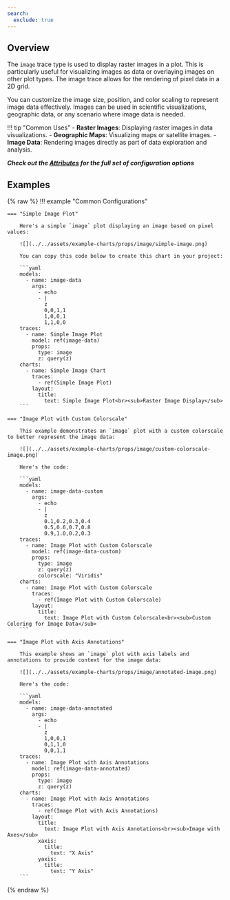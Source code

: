```yaml
---
search:
  exclude: true
---
```

<!--start-->
## Overview

The `image` trace type is used to display raster images in a plot. This is particularly useful for visualizing images as data or overlaying images on other plot types. The image trace allows for the rendering of pixel data in a 2D grid.

You can customize the image size, position, and color scaling to represent image data effectively. Images can be used in scientific visualizations, geographic data, or any scenario where image data is needed.

!!! tip "Common Uses"
    - **Raster Images**: Displaying raster images in data visualizations.
    - **Geographic Maps**: Visualizing maps or satellite images.
    - **Image Data**: Rendering images directly as part of data exploration and analysis.

_**Check out the [Attributes](../configuration/Trace/Props/Image/#attributes) for the full set of configuration options**_

## Examples

{% raw %}
!!! example "Common Configurations"

    === "Simple Image Plot"

        Here's a simple `image` plot displaying an image based on pixel values:

        ![](../../assets/example-charts/props/image/simple-image.png)

        You can copy this code below to create this chart in your project:

        ```yaml
        models:
          - name: image-data
            args:
              - echo
              - |
                z
                0,0,1,1
                1,0,0,1
                1,1,0,0
        traces:
          - name: Simple Image Plot
            model: ref(image-data)
            props:
              type: image
              z: query(z)
        charts:
          - name: Simple Image Chart
            traces:
              - ref(Simple Image Plot)
            layout:
              title:
                text: Simple Image Plot<br><sub>Raster Image Display</sub>
        ```

    === "Image Plot with Custom Colorscale"

        This example demonstrates an `image` plot with a custom colorscale to better represent the image data:

        ![](../../assets/example-charts/props/image/custom-colorscale-image.png)

        Here's the code:

        ```yaml
        models:
          - name: image-data-custom
            args:
              - echo
              - |
                z
                0.1,0.2,0.3,0.4
                0.5,0.6,0.7,0.8
                0.9,1.0,0.2,0.3
        traces:
          - name: Image Plot with Custom Colorscale
            model: ref(image-data-custom)
            props:
              type: image
              z: query(z)
              colorscale: "Viridis"
        charts:
          - name: Image Plot with Custom Colorscale
            traces:
              - ref(Image Plot with Custom Colorscale)
            layout:
              title:
                text: Image Plot with Custom Colorscale<br><sub>Custom Coloring for Image Data</sub>
        ```

    === "Image Plot with Axis Annotations"

        This example shows an `image` plot with axis labels and annotations to provide context for the image data:

        ![](../../assets/example-charts/props/image/annotated-image.png)

        Here's the code:

        ```yaml
        models:
          - name: image-data-annotated
            args:
              - echo
              - |
                z
                1,0,0,1
                0,1,1,0
                0,0,1,1
        traces:
          - name: Image Plot with Axis Annotations
            model: ref(image-data-annotated)
            props:
              type: image
              z: query(z)
        charts:
          - name: Image Plot with Axis Annotations
            traces:
              - ref(Image Plot with Axis Annotations)
            layout:
              title:
                text: Image Plot with Axis Annotations<br><sub>Image with Axes</sub>
              xaxis:
                title:
                  text: "X Axis"
              yaxis:
                title:
                  text: "Y Axis"
        ```

{% endraw %}
<!--end-->